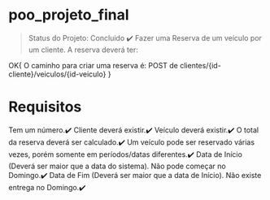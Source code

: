 # poo_projeto_final
> Status do Projeto: Concluido :heavy_check_mark:
Fazer uma Reserva de um veículo por um cliente. A reserva deverá ter:

OK{
    O caminho para criar uma reserva é: POST de clientes/{id-cliente}/veiculos/{id-veiculo}
}
# Requisitos
Tem um número.:heavy_check_mark:
Cliente deverá existir.:heavy_check_mark:
Veículo deverá existir.:heavy_check_mark:
O total da reserva deverá ser calculado.:heavy_check_mark:
Um veículo pode ser reservado várias vezes, porém somente em períodos/datas diferentes.:heavy_check_mark:
Data de Início (Deverá ser maior que a data do sistema). Não pode começar no Domingo.:heavy_check_mark:
Data de Fim (Deverá ser maior que a data de Início). Não existe entrega no Domingo.:heavy_check_mark:
